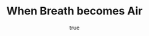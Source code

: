 ---
title: "When Breath becomes Air"
bookCover: "/assets/book-covers/when-breath-becomes-air.jpg"
slug: "when-breath-becomes-air"
bookAuthor: "Paul Kalanithi"
rating: 10
done: false
tags: []
summary: false
detailedNotes: false
amazonLink: ""
author:
  name: Rico Trebeljahr
  picture: "/assets/blog/profile.jpeg"
---